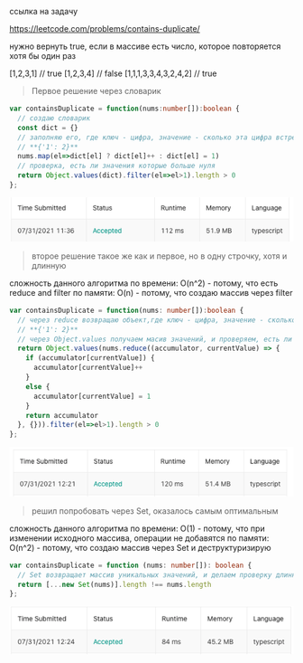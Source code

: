 ссылка на задачу 

https://leetcode.com/problems/contains-duplicate/

нужно вернуть true, если в массиве есть число, которое повторяется хотя бы один раз

[1,2,3,1] // true
[1,2,3,4] // false
[1,1,1,3,3,4,3,2,4,2] // true

> Первое решение через словарик

```ts
var containsDuplicate = function(nums:number[]):boolean {
  // создаю словарик
  const dict = {}
  // заполняю его, где ключ - цифра, значение - сколько эта цифра встречается раз, например:
  // **{'1': 2}**
  nums.map(el=>dict[el] ? dict[el]++ : dict[el] = 1)
  // проверка, есть ли значения которые больше нуля
  return Object.values(dict).filter(el=>el>1).length > 0
};
```

![через словарик](../../screenshots/1.%20Contains%20Duplicate/v1_dict.png "через словарик")

> второе решение такое же как и первое, но в одну строчку, хотя и длинную

сложность данного алгоритма 
по времени: O(n^2) - потому, что есть reduce and filter
по памяти: O(n) - потому, что создаю массив через filter

```ts
var containsDuplicate = function(nums: number[]):boolean {
  // через reduce возвращаю объект,где ключ - цифра, значение - сколько эта цифра встречается раз, например:
  // **{'1': 2}**
  // через Object.values получаем масив значений, и проверяем, есть ли значения которые больше нуля
  return Object.values(nums.reduce((accumulator, currentValue) => {
    if (accumulator[currentValue]) {
      accumulator[currentValue]++
    }
    else {
      accumulator[currentValue] = 1
    }
    return accumulator
  }, {})).filter(el=>el>1).length > 0
};
```


![в одну строку](../../screenshots/1.%20Contains%20Duplicate/v2_one_line.png "в одну строку")

> решил попробовать через Set, оказалось самым оптимальным

сложность данного алгоритма 
по времени: O(1) - потому, что при изменении исходного массива, операции не добавятся
по памяти: O(n^2) - потому, что создаю массив через Set и деструктуризирую

```ts
var containsDuplicate = function (nums: number[]): boolean {
  // Set возвращает массив уникальных значений, и делаем проверку длинны
  return [...new Set(nums)].length !== nums.length
};
```

![через Set](../../screenshots/1.%20Contains%20Duplicate/v3_with_set.png "через Set")
